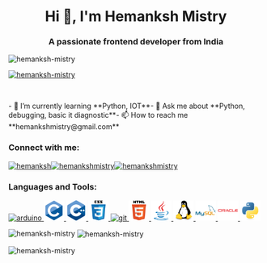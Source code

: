 <h1 align="center">Hi 👋, I'm Hemanksh Mistry</h1><h3 align="center">A passionate frontend developer from India</h3><p align="left"> <img src="https://komarev.com/ghpvc/?username=hemanksh-mistry&label=Profile%20views&color=0e75b6&style=flat" alt="hemanksh-mistry" /> </p><p align="left"> <a href="https://github.com/ryo-ma/github-profile-trophy"><img src="https://github-profile-trophy.vercel.app/?username=hemanksh-mistry" alt="hemanksh-mistry" /></a> </p><p align="left"> <a href="https://twitter.com/" target="blank"><img src="https://img.shields.io/twitter/follow/?logo=twitter&style=for-the-badge" alt="" /></a> </p>- 🌱 I’m currently learning **Python, IOT**- 💬 Ask me about **Python, debugging, basic it diagnostic**- 📫 How to reach me **hemankshmistry@gmail.com**<h3 align="left">Connect with me:</h3><p align="left"><a href="https://linkedin.com/in/hemanksh" target="blank"><img align="center" src="https://raw.githubusercontent.com/rahuldkjain/github-profile-readme-generator/master/src/images/icons/Social/linked-in-alt.svg" alt="hemanksh" height="30" width="40" /></a><a href="https://fb.com/hemankshmistry" target="blank"><img align="center" src="https://raw.githubusercontent.com/rahuldkjain/github-profile-readme-generator/master/src/images/icons/Social/facebook.svg" alt="hemankshmistry" height="30" width="40" /></a><a href="https://instagram.com/hemankshmistry" target="blank"><img align="center" src="https://raw.githubusercontent.com/rahuldkjain/github-profile-readme-generator/master/src/images/icons/Social/instagram.svg" alt="hemankshmistry" height="30" width="40" /></a></p><h3 align="left">Languages and Tools:</h3><p align="left"> <a href="https://www.arduino.cc/" target="_blank" rel="noreferrer"> <img src="https://cdn.worldvectorlogo.com/logos/arduino-1.svg" alt="arduino" width="40" height="40"/> </a> <a href="https://www.cprogramming.com/" target="_blank" rel="noreferrer"> <img src="https://raw.githubusercontent.com/devicons/devicon/master/icons/c/c-original.svg" alt="c" width="40" height="40"/> </a> <a href="https://www.w3schools.com/cpp/" target="_blank" rel="noreferrer"> <img src="https://raw.githubusercontent.com/devicons/devicon/master/icons/cplusplus/cplusplus-original.svg" alt="cplusplus" width="40" height="40"/> </a> <a href="https://www.w3schools.com/css/" target="_blank" rel="noreferrer"> <img src="https://raw.githubusercontent.com/devicons/devicon/master/icons/css3/css3-original-wordmark.svg" alt="css3" width="40" height="40"/> </a> <a href="https://git-scm.com/" target="_blank" rel="noreferrer"> <img src="https://www.vectorlogo.zone/logos/git-scm/git-scm-icon.svg" alt="git" width="40" height="40"/> </a> <a href="https://www.w3.org/html/" target="_blank" rel="noreferrer"> <img src="https://raw.githubusercontent.com/devicons/devicon/master/icons/html5/html5-original-wordmark.svg" alt="html5" width="40" height="40"/> </a> <a href="https://www.java.com" target="_blank" rel="noreferrer"> <img src="https://raw.githubusercontent.com/devicons/devicon/master/icons/java/java-original.svg" alt="java" width="40" height="40"/> </a> <a href="https://www.linux.org/" target="_blank" rel="noreferrer"> <img src="https://raw.githubusercontent.com/devicons/devicon/master/icons/linux/linux-original.svg" alt="linux" width="40" height="40"/> </a> <a href="https://www.mysql.com/" target="_blank" rel="noreferrer"> <img src="https://raw.githubusercontent.com/devicons/devicon/master/icons/mysql/mysql-original-wordmark.svg" alt="mysql" width="40" height="40"/> </a> <a href="https://www.oracle.com/" target="_blank" rel="noreferrer"> <img src="https://raw.githubusercontent.com/devicons/devicon/master/icons/oracle/oracle-original.svg" alt="oracle" width="40" height="40"/> </a> <a href="https://www.python.org" target="_blank" rel="noreferrer"> <img src="https://raw.githubusercontent.com/devicons/devicon/master/icons/python/python-original.svg" alt="python" width="40" height="40"/> </a> </p><p><img align="left" src="https://github-readme-stats.vercel.app/api/top-langs?username=hemanksh-mistry&show_icons=true&locale=en&layout=compact" alt="hemanksh-mistry" /></p><p>&nbsp;<img align="center" src="https://github-readme-stats.vercel.app/api?username=hemanksh-mistry&show_icons=true&locale=en" alt="hemanksh-mistry" /></p><p><img align="center" src="https://github-readme-streak-stats.herokuapp.com/?user=hemanksh-mistry&" alt="hemanksh-mistry" /></p>
